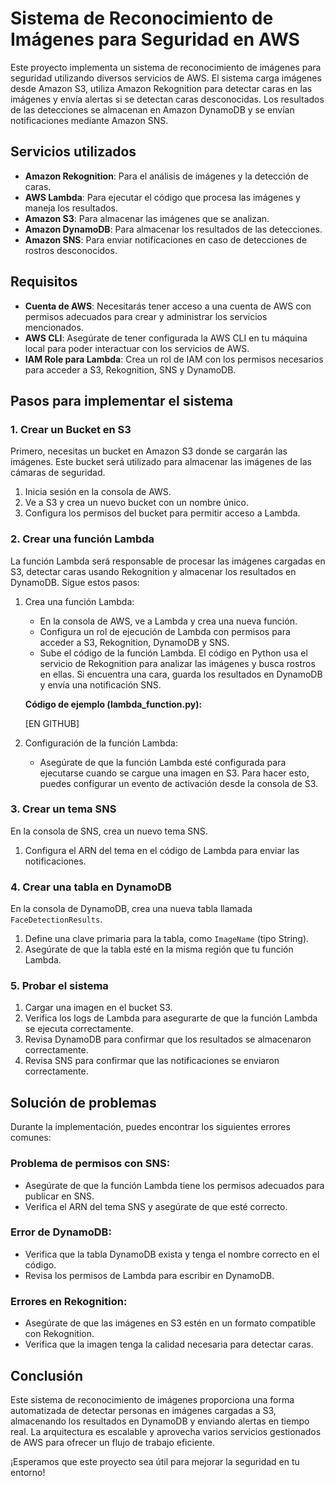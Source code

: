 # Sistema de Reconocimiento de Imágenes para Seguridad en AWS

Este proyecto implementa un sistema de reconocimiento de imágenes para seguridad utilizando diversos servicios de AWS. El sistema carga imágenes desde Amazon S3, utiliza Amazon Rekognition para detectar caras en las imágenes y envía alertas si se detectan caras desconocidas. Los resultados de las detecciones se almacenan en Amazon DynamoDB y se envían notificaciones mediante Amazon SNS.

## Servicios utilizados

- **Amazon Rekognition**: Para el análisis de imágenes y la detección de caras.
- **AWS Lambda**: Para ejecutar el código que procesa las imágenes y maneja los resultados.
- **Amazon S3**: Para almacenar las imágenes que se analizan.
- **Amazon DynamoDB**: Para almacenar los resultados de las detecciones.
- **Amazon SNS**: Para enviar notificaciones en caso de detecciones de rostros desconocidos.

## Requisitos

- **Cuenta de AWS**: Necesitarás tener acceso a una cuenta de AWS con permisos adecuados para crear y administrar los servicios mencionados.
- **AWS CLI**: Asegúrate de tener configurada la AWS CLI en tu máquina local para poder interactuar con los servicios de AWS.
- **IAM Role para Lambda**: Crea un rol de IAM con los permisos necesarios para acceder a S3, Rekognition, SNS y DynamoDB.

## Pasos para implementar el sistema

### 1. Crear un Bucket en S3

Primero, necesitas un bucket en Amazon S3 donde se cargarán las imágenes. Este bucket será utilizado para almacenar las imágenes de las cámaras de seguridad.

1. Inicia sesión en la consola de AWS.
2. Ve a S3 y crea un nuevo bucket con un nombre único.
3. Configura los permisos del bucket para permitir acceso a Lambda.

### 2. Crear una función Lambda

La función Lambda será responsable de procesar las imágenes cargadas en S3, detectar caras usando Rekognition y almacenar los resultados en DynamoDB. Sigue estos pasos:

1. Crea una función Lambda:
   - En la consola de AWS, ve a Lambda y crea una nueva función.
   - Configura un rol de ejecución de Lambda con permisos para acceder a S3, Rekognition, DynamoDB y SNS.
   - Sube el código de la función Lambda. El código en Python usa el servicio de Rekognition para analizar las imágenes y busca rostros en ellas. Si encuentra una cara, guarda los resultados en DynamoDB y envía una notificación SNS.

   **Código de ejemplo (lambda_function.py):**
   
   [EN GITHUB]

2. Configuración de la función Lambda:
   - Asegúrate de que la función Lambda esté configurada para ejecutarse cuando se cargue una imagen en S3. Para hacer esto, puedes configurar un evento de activación desde la consola de S3.

### 3. Crear un tema SNS

En la consola de SNS, crea un nuevo tema SNS.

1. Configura el ARN del tema en el código de Lambda para enviar las notificaciones.

### 4. Crear una tabla en DynamoDB

En la consola de DynamoDB, crea una nueva tabla llamada `FaceDetectionResults`.

1. Define una clave primaria para la tabla, como `ImageName` (tipo String).
2. Asegúrate de que la tabla esté en la misma región que tu función Lambda.

### 5. Probar el sistema

1. Cargar una imagen en el bucket S3.
2. Verifica los logs de Lambda para asegurarte de que la función Lambda se ejecuta correctamente.
3. Revisa DynamoDB para confirmar que los resultados se almacenaron correctamente.
4. Revisa SNS para confirmar que las notificaciones se enviaron correctamente.

## Solución de problemas

Durante la implementación, puedes encontrar los siguientes errores comunes:

### Problema de permisos con SNS:
- Asegúrate de que la función Lambda tiene los permisos adecuados para publicar en SNS.
- Verifica el ARN del tema SNS y asegúrate de que esté correcto.

### Error de DynamoDB:
- Verifica que la tabla DynamoDB exista y tenga el nombre correcto en el código.
- Revisa los permisos de Lambda para escribir en DynamoDB.

### Errores en Rekognition:
- Asegúrate de que las imágenes en S3 estén en un formato compatible con Rekognition.
- Verifica que la imagen tenga la calidad necesaria para detectar caras.

## Conclusión

Este sistema de reconocimiento de imágenes proporciona una forma automatizada de detectar personas en imágenes cargadas a S3, almacenando los resultados en DynamoDB y enviando alertas en tiempo real. La arquitectura es escalable y aprovecha varios servicios gestionados de AWS para ofrecer un flujo de trabajo eficiente.

¡Esperamos que este proyecto sea útil para mejorar la seguridad en tu entorno!

